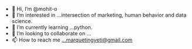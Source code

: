 - 👋 Hi, I’m @mohit-o
- 👀 I’m interested in ...intersection of marketing, human behavior and data science. 
- 🌱 I’m currently learning ...python.
- 💞️ I’m looking to collaborate on ...
- 📫 How to reach me ...marquetingyeti@gmail.com

<!---
mohit-o/mohit-o is a ✨ special ✨ repository because its `README.md` (this file) appears on your GitHub profile.
You can click the Preview link to take a look at your changes.
--->
